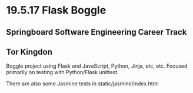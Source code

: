 # 19.5.17 Flask Boggle

## Springboard Software Engineering Career Track
## Tor Kingdon

Boggle project using Flask and JavaScript, Python, Jinja, etc, etc.
Focused primarily on testing with Python/Flask unittest.

There are also some Jasmine tests in static/jasmine/index.html
